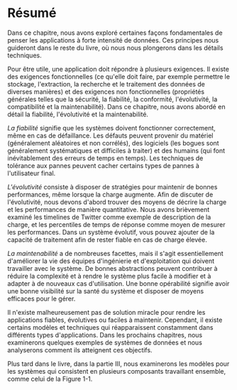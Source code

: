 # Résumé

Dans ce chapitre, nous avons exploré certaines façons fondamentales de penser les applications à forte intensité de données. Ces principes nous guideront dans le reste du livre, où nous nous plongerons dans les détails techniques.

Pour être utile, une application doit répondre à plusieurs exigences. Il existe des exigences fonctionnelles (ce qu'elle doit faire, par exemple permettre le stockage, l'extraction, la recherche et le traitement des données de diverses manières) et des exigences non fonctionnelles (propriétés générales telles que la sécurité, la fiabilité, la conformité, l'évolutivité, la compatibilité et la maintenabilité). Dans ce chapitre, nous avons abordé en détail la fiabilité, l'évolutivité et la maintenabilité.

*La fiabilité* signifie que les systèmes doivent fonctionner correctement, même en cas de défaillance. Les défauts peuvent provenir du matériel (généralement aléatoires et non corrélés), des logiciels (les bogues sont généralement systématiques et difficiles à traiter) et des humains (qui font inévitablement des erreurs de temps en temps). Les techniques de tolérance aux pannes peuvent cacher certains types de pannes à l'utilisateur final.

*L'évolutivité* consiste à disposer de stratégies pour maintenir de bonnes performances, même lorsque la charge augmente. Afin de discuter de l'évolutivité, nous devons d'abord trouver des moyens de décrire la charge et les performances de manière quantitative. Nous avons brièvement examiné les timelines de Twitter comme exemple de description de la charge, et les percentiles de temps de réponse comme moyen de mesurer les performances. Dans un système évolutif, vous pouvez ajouter de la capacité de traitement afin de rester fiable en cas de charge élevée.

*La maintenabilité* a de nombreuses facettes, mais il s'agit essentiellement d'améliorer la vie des équipes d'ingénierie et d'exploitation qui doivent travailler avec le système. De bonnes abstractions peuvent contribuer à réduire la complexité et à rendre le système plus facile à modifier et à adapter à de nouveaux cas d'utilisation. Une bonne opérabilité signifie avoir une bonne visibilité sur la santé du système et disposer de moyens efficaces pour le gérer.

Il n'existe malheureusement pas de solution miracle pour rendre les applications fiables, évolutives ou faciles à maintenir. Cependant, il existe certains modèles et techniques qui réapparaissent constamment dans différents types d'applications. Dans les prochains chapitres, nous examinerons quelques exemples de systèmes de données et nous analyserons comment ils atteignent ces objectifs.

Plus tard dans le livre, dans la partie III, nous examinerons les modèles pour les systèmes qui consistent en plusieurs composants travaillant ensemble, comme celui de la Figure 1-1.
